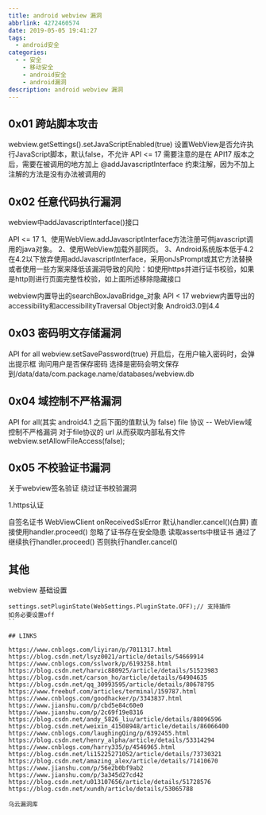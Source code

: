 ```yaml
---
title: android webview 漏洞
abbrlink: 4272460574
date: 2019-05-05 19:41:27
tags:
  - android安全
categories:
  - - 安全
    - 移动安全
    - android安全
    - android漏洞
description: android webview 漏洞
---
```

## 0x01 跨站脚本攻击
webview.getSettings().setJavaScriptEnabled(true) 设置WebView是否允许执行JavaScript脚本，默认false，不允许
	API <= 17
	需要注意的是在 API17 版本之后，需要在被调用的地方加上 @addJavascriptInterface 约束注解，因为不加上注解的方法是没有办法被调用的

## 0x02 任意代码执行漏洞
webview中addJavascriptInterface()接口

API <= 17
1、使用WebView.addJavascriptInterface方法注册可供javascript调用的java对象。
2、使用WebView加载外部网页。
3、Android系统版本低于4.2
在4.2以下放弃使用addJavascriptInterface，采用onJsPrompt或其它方法替换
或者使用一些方案来降低该漏洞导致的风险：如使用https并进行证书校验，如果是http则进行页面完整性校验，如上面所述移除隐藏接口

webview内置导出的searchBoxJavaBridge_对象
API < 17
webview内置导出的accessibility和accessibilityTraversal Object对象
Android3.0到4.4

## 0x03 密码明文存储漏洞
API for all
webview.setSavePassword(true)
开启后，在用户输入密码时，会弹出提示框 询问用户是否保存密码
选择是密码会明文保存到/data/data/com.package.name/databases/webview.db

## 0x04 域控制不严格漏洞
API for all(其实 android4.1 之后下面的值默认为 false)
file 协议 -- WebView域控制不严格漏洞
对于file协议的 url 从而获取内部私有文件
webview.setAllowFileAccess(false);

## 0x05 不校验证书漏洞
关于webview签名验证
绕过证书校验漏洞

1.https认证

自签名证书
WebViewClient onReceivedSslError 默认handler.cancel()(白屏) 直接使用handler.proceed() 忽略了证书存在安全隐患
读取asserts中根证书 通过了 继续执行handler.proceed() 否则执行handler.cancel()


## 其他

webview 基础设置
```
settings.setPluginState(WebSettings.PluginState.OFF);// 支持插件
如务必要设置off
``

## LINKS

https://www.cnblogs.com/liyiran/p/7011317.html
https://blog.csdn.net/lsyz0021/article/details/54669914
https://www.cnblogs.com/sslwork/p/6193258.html
https://blog.csdn.net/harvic880925/article/details/51523983
https://blog.csdn.net/carson_ho/article/details/64904635
https://blog.csdn.net/qq_30993595/article/details/80678795
https://www.freebuf.com/articles/terminal/159787.html
https://www.cnblogs.com/goodhacker/p/3343837.html
https://www.jianshu.com/p/cbd5e84c60e0
https://www.jianshu.com/p/2c69f19e8316
https://blog.csdn.net/andy_5826_liu/article/details/88096596
https://blog.csdn.net/weixin_41508948/article/details/86066400
https://www.cnblogs.com/laughingQing/p/6392455.html
https://blog.csdn.net/henry_alpha/article/details/53314294
https://www.cnblogs.com/harry335/p/4546965.html
https://blog.csdn.net/li15225271052/article/details/73730321
https://blog.csdn.net/amazing_alex/article/details/71410670
https://www.jianshu.com/p/56e2b0bf9ab2
https://www.jianshu.com/p/3a345d27cd42
https://blog.csdn.net/u013107656/article/details/51728576
https://blog.csdn.net/xundh/article/details/53065788

乌云漏洞库




